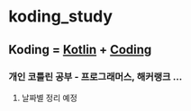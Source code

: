 # koding_study

## **Koding** = <u>Kotlin</u> + <u>Coding</u>

### 개인 코틀린 공부 - 프로그래머스, 해커랭크 ...

1. 날짜별 정리 예정
